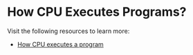 # How CPU Executes Programs?

Visit the following resources to learn more:

- [How CPU executes a program](https://www.youtube.com/watch?v=XM4lGflQFvA)
